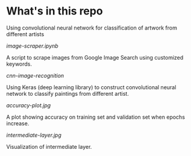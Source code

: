# What's in this repo
Using convolutional neural network for classification of artwork from different artists

*image-scraper.ipynb*

A script to scrape images from Google Image Search using customized keywords.


*cnn-image-recognition*

Using Keras (deep learning library) to construct convolutional neural network to classify paintings from different artist.


*accuracy-plot.jpg*

A plot showing accuracy on training set and validation set when epochs increase.


*intermediate-layer.jpg*

Visualization of intermediate layer.

